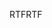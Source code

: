 <span data-ttu-id="72d0b-101">RTF</span><span class="sxs-lookup"><span data-stu-id="72d0b-101">RTF</span></span>